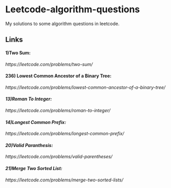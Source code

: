 # Leetcode-algorithm-questions
My solutions to some algorithm questions in leetcode.

<h2>Links</h2>

<h4> 1)Two Sum: </h4> <i>https://leetcode.com/problems/two-sum/ </i><br>
<h4> 236) Lowest Common Ancestor of a Binary Tree: </h4> <i>https://leetcode.com/problems/lowest-common-ancestor-of-a-binary-tree/ <i><br>

<h4> 13)Roman To Integer: </h4> <i>https://leetcode.com/problems/roman-to-integer/ <i><br>

<h4> 14)Longest Common Prefix: </h4> <i>https://leetcode.com/problems/longest-common-prefix/ <i><br>


<h4> 20)Valid Paranthesis: </h4> <i>https://leetcode.com/problems/valid-parentheses/<i><br>

<h4> 21)Merge Two Sorted List: </h4> <i>https://leetcode.com/problems/merge-two-sorted-lists/<i><br>
